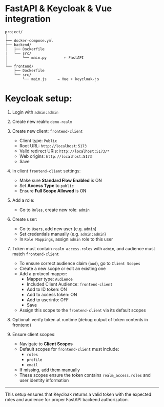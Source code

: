 # FastAPI & Keycloak & Vue integration

```plaintext
project/
│
├── docker-compose.yml
├── backend/
│   ├── Dockerfile
|   └── src/
│       └── main.py        ← FastAPI
│
└── frontend/
    ├── Dockerfile
    └── src/
        └── main.js     ← Vue + keycloak-js
```


# Keycloak setup:
1. Login with `admin:admin`
2. Create new realm: `demo-realm`
3. Create new client: `frontend-client`
   - Client type: `Public`
   - Root URL: `http://localhost:5173`
   - Valid redirect URIs: `http://localhost:5173/*`
   - Web origins: `http://localhost:5173`
   - Save

4. In client `frontend-client` settings:
   - Make sure **Standard Flow Enabled** is ON
   - Set **Access Type** to `public`
   - Ensure **Full Scope Allowed** is ON

5. Add a role:
   - Go to `Roles`, create new role: `admin`

6. Create user:
   - Go to `Users`, add new user (e.g. `admin`)
   - Set credentials manually (e.g. `admin:admin`)
   - In `Role Mappings`, assign `admin` role to this user

7. Token must contain `realm_access.roles` with `admin`, and audience must match `frontend-client`
   - To ensure correct audience claim (`aud`), go to `Client Scopes`
   - Create a new scope or edit an existing one
   - Add a protocol mapper:
     - Mapper type: `Audience`
     - Included Client Audience: `frontend-client`
     - Add to ID token: ON
     - Add to access token: ON
     - Add to userinfo: OFF
     - Save
   - Assign this scope to the `frontend-client` via its default scopes

8. Optional: verify token at runtime (debug output of token contents in frontend)

9. Ensure client scopes:
   - Navigate to **Client Scopes**
   - Default scopes for `frontend-client` must include:
     - `roles`
     - `profile`
     - `email`
   - If missing, add them manually
   - These scopes ensure the token contains `realm_access.roles` and user identity information

---

This setup ensures that Keycloak returns a valid token with the expected roles and audience for proper FastAPI backend authorization.
